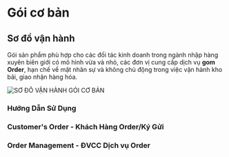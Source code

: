 # Gói cơ bản
## Sơ đồ vận hành

Gói sản phẩm phù hợp cho các đối tác kinh doanh trong ngành nhập hàng xuyên biên giới có mô hình vừa và nhỏ, các đơn vị cung cấp dịch vụ **gom Order**, hạn chế về mặt nhân sự và không chủ động trong việc vận hành kho bãi, giao nhận hàng hóa.

![SO&#x31B; &#x110;O&#x302;&#x300; VA&#x323;&#x302;N HA&#x300;NH GO&#x301;I CO&#x31B; BA&#x309;N](https://user-images.githubusercontent.com/73226975/124563917-b042ce80-de6a-11eb-8a70-5ad874a7a121.png)

### Hướng Dẫn Sử Dụng
### Customer's Order - Khách Hàng Order/Ký Gửi
### Order Management - ĐVCC Dịch vụ Order

